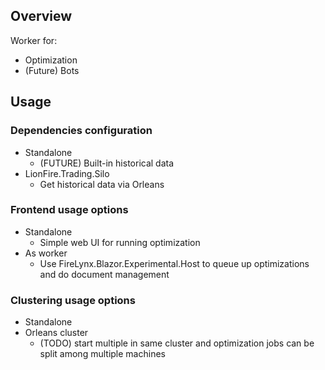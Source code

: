 ﻿## Overview

Worker for:
 - Optimization
 - (Future) Bots

## Usage

### Dependencies configuration

- Standalone
  - (FUTURE) Built-in historical data
- LionFire.Trading.Silo
  - Get historical data via Orleans

### Frontend usage options

- Standalone
  - Simple web UI for running optimization
- As worker
  - Use FireLynx.Blazor.Experimental.Host to queue up optimizations and do document management
	
### Clustering usage options
- Standalone
- Orleans cluster
  - (TODO) start multiple in same cluster and optimization jobs can be split among multiple machines
